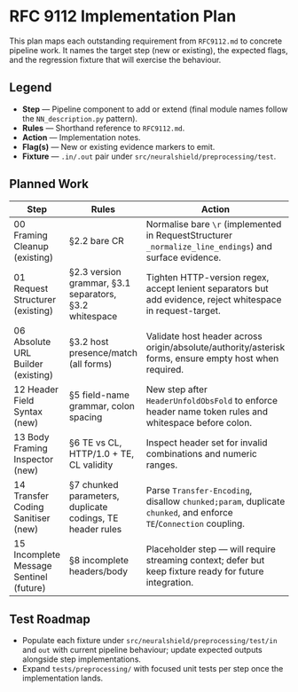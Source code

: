 # RFC 9112 Implementation Plan

This plan maps each outstanding requirement from `RFC9112.md` to concrete
pipeline work. It names the target step (new or existing), the expected flags,
and the regression fixture that will exercise the behaviour.

## Legend

- **Step** — Pipeline component to add or extend (final module names follow the
  `NN_description.py` pattern).
- **Rules** — Shorthand reference to `RFC9112.md`.
- **Action** — Implementation notes.
- **Flag(s)** — New or existing evidence markers to emit.
- **Fixture** — `.in/.out` pair under `src/neuralshield/preprocessing/test`.

## Planned Work

| Step | Rules | Action | Flag(s) | Fixture |
| --- | --- | --- | --- | --- |
| 00 Framing Cleanup (existing) | §2.2 bare CR | Normalise bare `\r` (implemented in RequestStructurer `_normalize_line_endings`) and surface evidence. | `BARECR` | `line_terminators`, `comprehensive_test` |
| 01 Request Structurer (existing) | §2.3 version grammar, §3.1 separators, §3.2 whitespace | Tighten HTTP-version regex, accept lenient separators but add evidence, reject whitespace in request-target. | `LENIENTSEP`, `BADVERSION`, `TARGETSPACE` | `request_line_separators`, `comprehensive_test` |
| 06 Absolute URL Builder (existing) | §3.2 host presence/match (all forms) | Validate host header across origin/absolute/authority/asterisk forms, ensure empty host when required. | `BADHOST`, `HOSTMISMATCH`, `HOSTMISSING`, `HOSTNOTEMPTY`, `EMPTYHOST`, `IDNA` | `host_authority_matrix`, `origin_missing_host`, `asterisk_host`, `connect_mismatch` |
| 12 Header Field Syntax (new) | §5 field-name grammar, colon spacing | New step after `HeaderUnfoldObsFold` to enforce header name token rules and whitespace before colon. | `BADFIELD`, `PRECOLONWS`, `BADFIELDNAME` | `header_field_syntax` |
| 13 Body Framing Inspector (new) | §6 TE vs CL, HTTP/1.0 + TE, CL validity | Inspect header set for invalid combinations and numeric ranges. | `TECLCONFLICT`, `TEHTTP10`, `BADCL`, `DUPCL` | `body_framing_headers` |
| 14 Transfer Coding Sanitiser (new) | §7 chunked parameters, duplicate codings, TE header rules | Parse `Transfer-Encoding`, disallow `chunked;param`, duplicate `chunked`, and enforce `TE`/`Connection` coupling. | `CHUNKEDPARAM`, `CHUNKEDDUP`, `TECHUNKED`, `TEMISSCONN` | `transfer_coding_rules` |
| 15 Incomplete Message Sentinel (future) | §8 incomplete headers/body | Placeholder step — will require streaming context; defer but keep fixture ready for future integration. | `INCOMPLETE_HEADERS`, etc. | `incomplete_messages` (TODO) |

## Test Roadmap

- Populate each fixture under `src/neuralshield/preprocessing/test/in` and `out`
  with current pipeline behaviour; update expected outputs alongside step
  implementations.
- Expand `tests/preprocessing/` with focused unit tests per step once the
  implementation lands.

